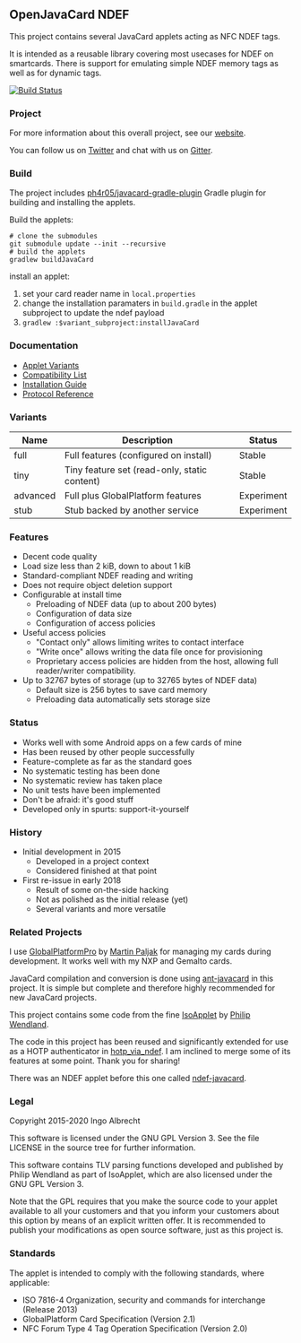 ## OpenJavaCard NDEF

This project contains several JavaCard applets acting as NFC NDEF tags.

It is intended as a reusable library covering most usecases for NDEF
on smartcards. There is support for emulating simple NDEF memory tags
as well as for dynamic tags.

[![Build Status](https://travis-ci.org/OpenJavaCard/openjavacard-ndef.svg?branch=master)](https://travis-ci.org/OpenJavaCard/openjavacard-ndef)

### Project

For more information about this overall project, see our [website](https://openjavacard.org/).

You can follow us on [Twitter](https://twitter.com/openjavacardorg) and chat with us
on [Gitter](https://gitter.im/openjavacard/general).

### Build

The project includes [ph4r05/javacard-gradle-plugin](https://github.com/ph4r05/javacard-gradle-plugin) Gradle plugin for
building and installing the applets.

Build the applets:

```shell
# clone the submodules
git submodule update --init --recursive
# build the applets
gradlew buildJavaCard
```

install an applet:

1. set your card reader name in `local.properties`
2. change the installation paramaters in `build.gradle` in the applet subproject to update the ndef payload
3. ```gradlew :$variant_subproject:installJavaCard```

### Documentation

* [Applet Variants](doc/variants.md)
* [Compatibility List](doc/compatibility.md)
* [Installation Guide](doc/install.md)
* [Protocol Reference](doc/protocol.md)

### Variants

| Name     | Description                                  | Status     |
|----------|----------------------------------------------|------------|
| full     | Full features (configured on install)        | Stable     |
| tiny     | Tiny feature set (read-only, static content) | Stable     |
| advanced | Full plus GlobalPlatform features            | Experiment |
| stub     | Stub backed by another service               | Experiment |

### Features

* Decent code quality
* Load size less than 2 kiB, down to about 1 kiB
* Standard-compliant NDEF reading and writing
* Does not require object deletion support
* Configurable at install time
    * Preloading of NDEF data (up to about 200 bytes)
    * Configuration of data size
    * Configuration of access policies
* Useful access policies
    * "Contact only" allows limiting writes to contact interface
    * "Write once" allows writing the data file once for provisioning
    * Proprietary access policies are hidden from the host,
      allowing full reader/writer compatibility.
* Up to 32767 bytes of storage (up to 32765 bytes of NDEF data)
    * Default size is 256 bytes to save card memory
    * Preloading data automatically sets storage size

### Status

* Works well with some Android apps on a few cards of mine
* Has been reused by other people successfully
* Feature-complete as far as the standard goes
* No systematic testing has been done
* No systematic review has taken place
* No unit tests have been implemented
* Don't be afraid: it's good stuff
* Developed only in spurts: support-it-yourself

### History

* Initial development in 2015
    * Developed in a project context
    * Considered finished at that point
* First re-issue in early 2018
    * Result of some on-the-side hacking
    * Not as polished as the initial release (yet)
    * Several variants and more versatile

### Related Projects

I use [GlobalPlatformPro](https://github.com/martinpaljak/GlobalPlatformPro) by
[Martin Paljak](https://github.com/martinpaljak/) for managing my cards during
development. It works well with my NXP and Gemalto cards.

JavaCard compilation and conversion is done using [ant-javacard](https://github.com/martinpaljak/ant-javacard)
in this project. It is simple but complete and therefore highly recommended for new JavaCard projects.

This project contains some code from the fine [IsoApplet](https://github.com/philipWendland/IsoApplet) by
[Philip Wendland](https://github.com/philipWendland).

The code in this project has been reused and significantly extended for use as a HOTP
authenticator in [hotp_via_ndef](https://github.com/petrs/hotp_via_ndef). I am inclined
to merge some of its features at some point. Thank you for sharing!

There was an NDEF applet before this one called [ndef-javacard](https://github.com/slomo/ndef-javacard).

### Legal

Copyright 2015-2020 Ingo Albrecht

This software is licensed under the GNU GPL Version 3.
See the file LICENSE in the source tree for further information.

This software contains TLV parsing functions developed
and published by Philip Wendland as part of IsoApplet, which
are also licensed under the GNU GPL Version 3.

Note that the GPL requires that you make the source code to
your applet available to all your customers and that you
inform your customers about this option by means of an
explicit written offer. It is recommended to publish your
modifications as open source software, just as this project
is.

### Standards

The applet is intended to comply with the following standards, where applicable:

* ISO 7816-4 Organization, security and commands for interchange (Release 2013)
* GlobalPlatform Card Specification (Version 2.1)
* NFC Forum Type 4 Tag Operation Specification (Version 2.0)
